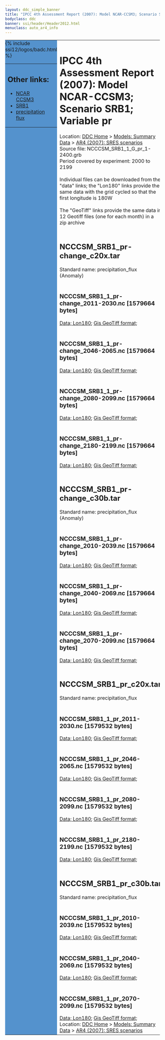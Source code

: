 ```yaml
---
layout: ddc_simple_banner
title: "IPCC 4th Assessment Report (2007): Model NCAR-CCSM3; Scenario SRB1; Variable pr"
bodyclass: ddc
banner: ssi/header/Header2012.html
menuclass: auto_ar4_info
---
```



<table width="100%" border="0" cellspacing="0" cellpadding="0" style="border-collapse: collapse;">
<tr style="margin:0;padding:0;border:0;">
<td style="margin:0;padding:0;border:0;height:1pt;width:150pt;background:#5492CD;" valign="top" >

<div id="lh-col2" class="auto_ar4_info">
<table class="menumain" bgcolor="#5492CD" cellspacing="0" width="100%" border="0">
<tr><td>
<h2> Other links:</h2>
<ul>
<li><a href="/auto/ar4/model-NCAR-CCSM3.html">NCAR<br/>CCSM3</a></li>
<li><a href="/auto/ar4/scenario-SRB1.html">SRB1</a></li>
<li><a href="/auto/ar4/var-precipitation_flux.html">precipitation flux</a></li>
</ul>
</td></tr>
{% include ssi12/logos/badc.html %}
</table>
</div>
</td>
<td><h1>IPCC 4th Assessment Report (2007): Model NCAR-CCSM3; Scenario SRB1; Variable pr</h1>

<!-- Breadcrumb1 -->
<div id="breadcrumb1" align="left">
Location: <a href="/index.html">DDC Home</a> > <a href="/sim/gcm_clim/">Models: Summary Data</a>
> <a href="/sim/gcm_clim/SRES_AR4/index.html">AR4 (2007): SRES scenarios</a>
</div>
<!-- End of Breadcrumb1 -->Source file: NCCCSM_SRB1_1_G_pr_1-2400.grb
<br/>
Period covered by experiment: 2000 to 2199<br/>
<br/>Individual files can be downloaded from the "data" links; the "Lon180" links provide the same data
         with the grid cycled so that the first longitude is 180W<br/>
<br/>The "GeoTiff" links provide the same data in 12 Geotiff files (one for each month)
          in a zip archive<br/>
<br/><h2>NCCCSM_SRB1_pr-change_c20x.tar</h2>
Standard name: precipitation_flux (Anomaly)<br>
<br/><h3>NCCCSM_SRB1_1_pr-change_2011-2030.nc [1579664 bytes]</h3>
<a href="/cgi-bin/downl/ar4_nc/pr/NCCCSM_SRB1_1_pr-change_2011-2030.nc">Data; </a><a href="/cgi-bin/downl/ar4_nc/pr/NCCCSM_SRB1_1_pr-change_2011-2030.cyto180.nc"> Lon180</a>; <a href="/cgi-bin/downl/ar4_tif/pr/NCCCSM_SRB1_1_pr-change_2011-2030.zip">Gis GeoTiff format; </a><br/>
<br/><h3>NCCCSM_SRB1_1_pr-change_2046-2065.nc [1579664 bytes]</h3>
<a href="/cgi-bin/downl/ar4_nc/pr/NCCCSM_SRB1_1_pr-change_2046-2065.nc">Data; </a><a href="/cgi-bin/downl/ar4_nc/pr/NCCCSM_SRB1_1_pr-change_2046-2065.cyto180.nc"> Lon180</a>; <a href="/cgi-bin/downl/ar4_tif/pr/NCCCSM_SRB1_1_pr-change_2046-2065.zip">Gis GeoTiff format; </a><br/>
<br/><h3>NCCCSM_SRB1_1_pr-change_2080-2099.nc [1579664 bytes]</h3>
<a href="/cgi-bin/downl/ar4_nc/pr/NCCCSM_SRB1_1_pr-change_2080-2099.nc">Data; </a><a href="/cgi-bin/downl/ar4_nc/pr/NCCCSM_SRB1_1_pr-change_2080-2099.cyto180.nc"> Lon180</a>; <a href="/cgi-bin/downl/ar4_tif/pr/NCCCSM_SRB1_1_pr-change_2080-2099.zip">Gis GeoTiff format; </a><br/>
<br/><h3>NCCCSM_SRB1_1_pr-change_2180-2199.nc [1579664 bytes]</h3>
<a href="/cgi-bin/downl/ar4_nc/pr/NCCCSM_SRB1_1_pr-change_2180-2199.nc">Data; </a><a href="/cgi-bin/downl/ar4_nc/pr/NCCCSM_SRB1_1_pr-change_2180-2199.cyto180.nc"> Lon180</a>; <a href="/cgi-bin/downl/ar4_tif/pr/NCCCSM_SRB1_1_pr-change_2180-2199.zip">Gis GeoTiff format; </a><br/>
<br/><h2>NCCCSM_SRB1_pr-change_c30b.tar</h2>
Standard name: precipitation_flux (Anomaly)<br>
<br/><h3>NCCCSM_SRB1_1_pr-change_2010-2039.nc [1579664 bytes]</h3>
<a href="/cgi-bin/downl/ar4_nc/pr/NCCCSM_SRB1_1_pr-change_2010-2039.nc">Data; </a><a href="/cgi-bin/downl/ar4_nc/pr/NCCCSM_SRB1_1_pr-change_2010-2039.cyto180.nc"> Lon180</a>; <a href="/cgi-bin/downl/ar4_tif/pr/NCCCSM_SRB1_1_pr-change_2010-2039.zip">Gis GeoTiff format; </a><br/>
<br/><h3>NCCCSM_SRB1_1_pr-change_2040-2069.nc [1579664 bytes]</h3>
<a href="/cgi-bin/downl/ar4_nc/pr/NCCCSM_SRB1_1_pr-change_2040-2069.nc">Data; </a><a href="/cgi-bin/downl/ar4_nc/pr/NCCCSM_SRB1_1_pr-change_2040-2069.cyto180.nc"> Lon180</a>; <a href="/cgi-bin/downl/ar4_tif/pr/NCCCSM_SRB1_1_pr-change_2040-2069.zip">Gis GeoTiff format; </a><br/>
<br/><h3>NCCCSM_SRB1_1_pr-change_2070-2099.nc [1579664 bytes]</h3>
<a href="/cgi-bin/downl/ar4_nc/pr/NCCCSM_SRB1_1_pr-change_2070-2099.nc">Data; </a><a href="/cgi-bin/downl/ar4_nc/pr/NCCCSM_SRB1_1_pr-change_2070-2099.cyto180.nc"> Lon180</a>; <a href="/cgi-bin/downl/ar4_tif/pr/NCCCSM_SRB1_1_pr-change_2070-2099.zip">Gis GeoTiff format; </a><br/>
<br/><h2>NCCCSM_SRB1_pr_c20x.tar</h2>
Standard name: precipitation_flux<br>
<br/><h3>NCCCSM_SRB1_1_pr_2011-2030.nc [1579532 bytes]</h3>
<a href="/cgi-bin/downl/ar4_nc/pr/NCCCSM_SRB1_1_pr_2011-2030.nc">Data; </a><a href="/cgi-bin/downl/ar4_nc/pr/NCCCSM_SRB1_1_pr_2011-2030.cyto180.nc"> Lon180</a>; <a href="/cgi-bin/downl/ar4_tif/pr/NCCCSM_SRB1_1_pr_2011-2030.zip">Gis GeoTiff format; </a><br/>
<br/><h3>NCCCSM_SRB1_1_pr_2046-2065.nc [1579532 bytes]</h3>
<a href="/cgi-bin/downl/ar4_nc/pr/NCCCSM_SRB1_1_pr_2046-2065.nc">Data; </a><a href="/cgi-bin/downl/ar4_nc/pr/NCCCSM_SRB1_1_pr_2046-2065.cyto180.nc"> Lon180</a>; <a href="/cgi-bin/downl/ar4_tif/pr/NCCCSM_SRB1_1_pr_2046-2065.zip">Gis GeoTiff format; </a><br/>
<br/><h3>NCCCSM_SRB1_1_pr_2080-2099.nc [1579532 bytes]</h3>
<a href="/cgi-bin/downl/ar4_nc/pr/NCCCSM_SRB1_1_pr_2080-2099.nc">Data; </a><a href="/cgi-bin/downl/ar4_nc/pr/NCCCSM_SRB1_1_pr_2080-2099.cyto180.nc"> Lon180</a>; <a href="/cgi-bin/downl/ar4_tif/pr/NCCCSM_SRB1_1_pr_2080-2099.zip">Gis GeoTiff format; </a><br/>
<br/><h3>NCCCSM_SRB1_1_pr_2180-2199.nc [1579532 bytes]</h3>
<a href="/cgi-bin/downl/ar4_nc/pr/NCCCSM_SRB1_1_pr_2180-2199.nc">Data; </a><a href="/cgi-bin/downl/ar4_nc/pr/NCCCSM_SRB1_1_pr_2180-2199.cyto180.nc"> Lon180</a>; <a href="/cgi-bin/downl/ar4_tif/pr/NCCCSM_SRB1_1_pr_2180-2199.zip">Gis GeoTiff format; </a><br/>
<br/><h2>NCCCSM_SRB1_pr_c30b.tar</h2>
Standard name: precipitation_flux<br>
<br/><h3>NCCCSM_SRB1_1_pr_2010-2039.nc [1579532 bytes]</h3>
<a href="/cgi-bin/downl/ar4_nc/pr/NCCCSM_SRB1_1_pr_2010-2039.nc">Data; </a><a href="/cgi-bin/downl/ar4_nc/pr/NCCCSM_SRB1_1_pr_2010-2039.cyto180.nc"> Lon180</a>; <a href="/cgi-bin/downl/ar4_tif/pr/NCCCSM_SRB1_1_pr_2010-2039.zip">Gis GeoTiff format; </a><br/>
<br/><h3>NCCCSM_SRB1_1_pr_2040-2069.nc [1579532 bytes]</h3>
<a href="/cgi-bin/downl/ar4_nc/pr/NCCCSM_SRB1_1_pr_2040-2069.nc">Data; </a><a href="/cgi-bin/downl/ar4_nc/pr/NCCCSM_SRB1_1_pr_2040-2069.cyto180.nc"> Lon180</a>; <a href="/cgi-bin/downl/ar4_tif/pr/NCCCSM_SRB1_1_pr_2040-2069.zip">Gis GeoTiff format; </a><br/>
<br/><h3>NCCCSM_SRB1_1_pr_2070-2099.nc [1579532 bytes]</h3>
<a href="/cgi-bin/downl/ar4_nc/pr/NCCCSM_SRB1_1_pr_2070-2099.nc">Data; </a><a href="/cgi-bin/downl/ar4_nc/pr/NCCCSM_SRB1_1_pr_2070-2099.cyto180.nc"> Lon180</a>; <a href="/cgi-bin/downl/ar4_tif/pr/NCCCSM_SRB1_1_pr_2070-2099.zip">Gis GeoTiff format; </a><br/>
<!-- Breadcrumb2 -->
<div id="breadcrumb2" align="left">
Location: <a href="/index.html">DDC Home</a> > <a href="/sim/gcm_clim/">Models: Summary Data</a>
> <a href="/sim/gcm_clim/SRES_AR4/index.html">AR4 (2007): SRES scenarios</a>
</div>
<!-- End of Breadcrumb2 --></td></tr></table>
